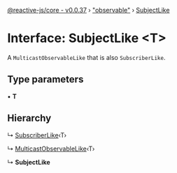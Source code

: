 [@reactive-js/core - v0.0.37](../README.md) › ["observable"](../modules/_observable_.md) › [SubjectLike](_observable_.subjectlike.md)

# Interface: SubjectLike <**T**>

A `MulticastObservableLike` that is also `SubscriberLike`.

## Type parameters

▪ **T**

## Hierarchy

  ↳ [SubscriberLike](_observable_.subscriberlike.md)‹T›

  ↳ [MulticastObservableLike](_observable_.multicastobservablelike.md)‹T›

  ↳ **SubjectLike**
